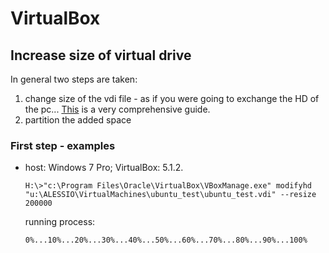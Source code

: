 # VirtualBox

## Increase size of virtual drive
In general two steps are taken:
1. change size of the vdi file - as if you were going to exchange the HD of the pc...
[This](https://dev.to/ech0server/how-to-resize-a-virtualbox-linux-vdi-disk-under-windows-host-2d1p) is a very comprehensive guide.
2. partition the added space

### First step - examples
* host: Windows 7 Pro; VirtualBox: 5.1.2.

  `H:\>"c:\Program Files\Oracle\VirtualBox\VBoxManage.exe" modifyhd "u:\ALESSIO\VirtualMachines\ubuntu_test\ubuntu_test.vdi" --resize 200000`

  running process:

  `0%...10%...20%...30%...40%...50%...60%...70%...80%...90%...100%`
